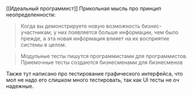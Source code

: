 [[Идеальный программист]]
Прикольная мысль про принцип неопределенности:
> Когда вы демонстрируете новую возможность бизнес-участникам, у них появляется больше информации, чем было прежде, а эта новая информация влияет на их восприятие системы в целом.

> Модульные тесты пишутся программистами для программистов.
> Приемочные тесты создаются бизнесменами для бизнесменов

Также тут написано про тестирование графического интерфейса, что мол не надо его слишком много тестировать, так как UI тесты не оч надежные.